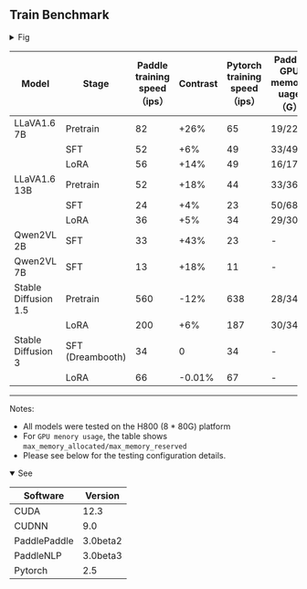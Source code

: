 
## Train Benchmark

<details >
<summary>Fig</summary>

![Figure_1](https://github.com/user-attachments/assets/9f8378e7-6ee4-42ad-ad8e-40a63607faee)

</details>



| Model | Stage | Paddle training speed（ips）| Contrast |Pytorch training speed（ips） | Paddle GPU memory uage（G）
|----|---|---|---|---|---|
| LLaVA1.6 7B            | Pretrain  | 82  | +26%   | 65  | 19/22 | 
|                        | SFT       | 52  | +6%    | 49  | 33/49 |
|                        | LoRA      | 56  | +14%   | 49  | 16/17 |
| LLaVA1.6 13B           | Pretrain  | 52  | +18%   | 44  | 33/36 |
|                        | SFT       | 24  | +4%    | 23  | 50/68 |
|                        | LoRA      | 36  | +5%    | 34  | 29/30 |
| Qwen2VL 2B             | SFT       | 33  | +43%   | 23  | -     |
| Qwen2VL 7B             | SFT       | 13  | +18%   | 11  | -     |
| Stable Diffusion 1.5   | Pretrain  | 560 | -12%   | 638 | 28/34 |
|                        | LoRA      | 200 | +6%    | 187 | 30/34 |
| Stable Diffusion 3     | SFT (Dreambooth)  | 34  | 0      | 34  | -     |
|                        | LoRA      | 66  | -0.01% | 67  | -     |

---

Notes:
- All models were tested on the H800 (8 * 80G) platform
- For `GPU menory usage`, the table shows `max_memory_allocated/max_memory_reserved`
- Please see below for the testing configuration details.

<details open>
<summary>See</summary>

Software | Version
---|---
CUDA         | 12.3
CUDNN        | 9.0
PaddlePaddle | 3.0beta2
PaddleNLP    | 3.0beta3
Pytorch      | 2.5

</details>

<!-- 
<details>
<summary>Testing config details</summary>

```
# LLaVA and Qwen2VL
N1C8, bf16, O2, stage2, gbz16*8=128; amp_master_grad=True

# Stable Diffusion 1.5
SFT: N1C8, bf16, resolution512, gbz 80
LoRA: N1C8, bf16, resolution512, gbz 96*8

# Stable Diffusion 3 
SFT/LoRA: N1C8, fp16, resolution512, gbz 8
```

</details> -->



<!-- 
```python

import matplotlib.pyplot as plt
import numpy as np

# 数据
model_stages = [
    ("LLaVA1.6 7B", ["Pretrain", "SFT", "LoRA"]),
    ("LLaVA1.6 13B", ["Pretrain", "SFT", "LoRA"]),
    ("Qwen2VL 2B", ["SFT"]),
    ("Qwen2VL 7B", ["SFT"]),
    ("Stable Diffusion 1.5", ["Pretrain", "LoRA"]),
    ("Stable Diffusion 3", ["SFT (Dreambooth)", "LoRA"])
]

paddle_speeds = [
    [82, 52, 56],  # LLaVA1.6 7B
    [52, 24, 36],  # LLaVA1.6 13B
    [33],          # Qwen2VL 2B
    [13],          # Qwen2VL 7B
    [560, 200],    # Stable Diffusion 1.5
    [34, 66]       # Stable Diffusion 3
]

pytorch_speeds = [
    [65, 49, 49],  # LLaVA1.6 7B
    [44, 23, 34],  # LLaVA1.6 13B
    [23],          # Qwen2VL 2B
    [11],          # Qwen2VL 7B
    [638, 187],    # Stable Diffusion 1.5
    [34, 67]       # Stable Diffusion 3
]

contrasts = []
for i in range(len(paddle_speeds)):
    contrasts.append([f'{(x-y)/y:.2%}'  for x, y in zip(paddle_speeds[i], pytorch_speeds[i])])
        
# contrasts = [
#     ["+26%", "+6%", "+14%"],
#     ["+18%", "+4%", "+5%"],
#     ["+43%"],
#     ["+18%"],
#     ["-12%", "+6%"],
#     ["0%", "-0.01%"]
# ]

# 设置图形大小
plt.figure(figsize=(14, 8))

# 设置柱的位置
x_positions = []
x_labels = []
offset = 0

for idx, (model, stages) in enumerate(model_stages):
    num_stages = len(stages)
    x = np.arange(num_stages) + offset
    x_positions.extend(x)
    x_labels.extend([f"{model} {stage}" for stage in stages])
    offset += num_stages + 1  # 给不同模型之间增加间隔

    # 绘制柱状图
    plt.bar(x - 0.2, paddle_speeds[idx], 0.4, label='PaddlePaddle' if idx == 0 else "", color='b')
    plt.bar(x + 0.2, pytorch_speeds[idx], 0.4, label='PyTorch' if idx == 0 else "", color='r')

    # 在每个柱子上显示速度提升百分比
    # for i, contrast in enumerate(contrasts[idx]):
    #     plt.text(x[i], max(paddle_speeds[idx][i], pytorch_speeds[idx][i]) + 5, contrast, ha='center', va='bottom', fontsize=8)

    # 在每个柱子上显示数据值和速度提升百分比
    for i, (a, b) in enumerate(zip(paddle_speeds[idx], pytorch_speeds[idx])):
        print(x, a, b)
        plt.text(x[i] - 0.2, a + 0.05, f'{a}', ha='center', va='bottom', fontsize=9)
        plt.text(x[i] + 0.2, b + 0.05, f'{b}', ha='center', va='bottom', fontsize=9)


# 添加标签和标题
# plt.xlabel('Model and Stage')
plt.ylabel('Training Speed (ips)')
plt.title('Comparison of Paddle and PyTorch Training Speeds')
plt.xticks(x_positions, x_labels, rotation=30)
plt.legend()

# 显示图形
plt.tight_layout()
plt.show()

``` -->
